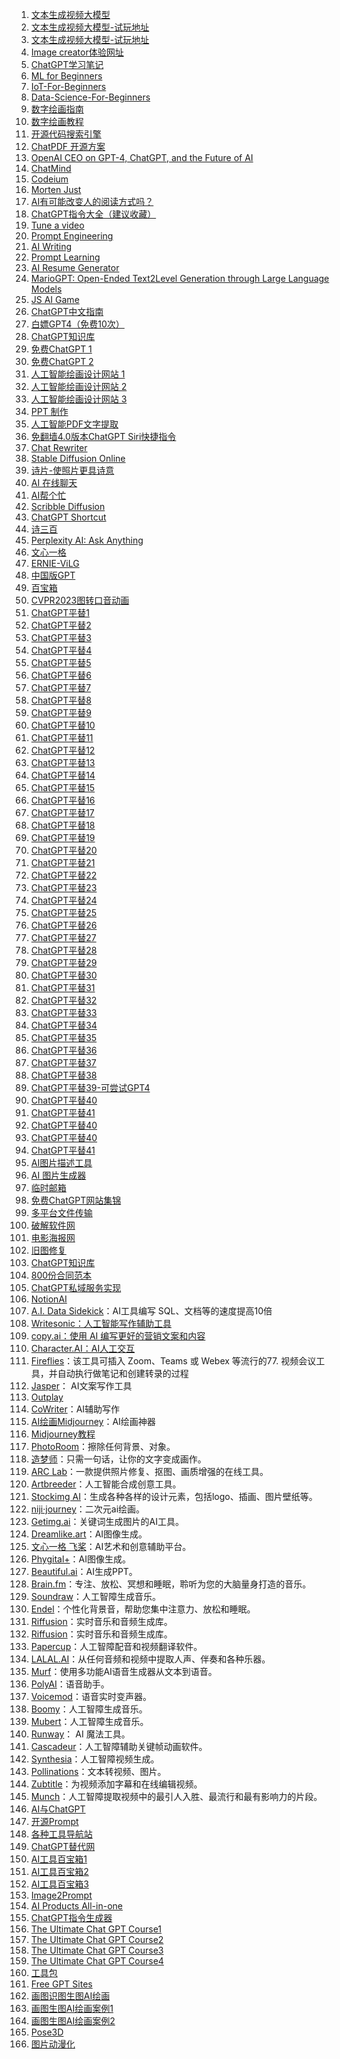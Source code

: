 1. [文本生成视频大模型](https://modelscope.cn/models/damo/text-to-video-synthesis/summar) 
2. [文本生成视频大模型-试玩地址](https://huggingface.co/spaces/damo-vilab/modelscope-text-to-video-synthesis)
3. [文本生成视频大模型-试玩地址](https://modelscope.cn/studios/damo/text-to-video-synthesis/summary)
4. [Image creator体验网址](https://cn.bing.com/images/create)
5. [ChatGPT学习笔记](https://wqw547243068.github.io/chatgpt)
6. [ML for Beginners](https://github.com/microsoft/ML-For-Beginners)
7. [IoT-For-Beginners](https://github.com/microsoft/IoT-For-Beginners)
8. [Data-Science-For-Beginners](https://github.com/microsoft/Data-Science-For-Beginners)
9. [数字绘画指南](https://qiufeng.notion.site/qiufeng/06fab45ec290447ba41c3fd0f6e78fac)
10. [数字绘画教程](https://bw54wz1lzj.feishu.cn/wiki/wikcnv2WQe8zyammt5Bg7dTii0f)
11. [开源代码搜索引擎](https://github.com/BloopAI/bloop)
12. [ChatPDF 开源方案](https://github.com/mayooear/gpt4-pdf-chatbot-langchain)
13. [OpenAI CEO on GPT-4, ChatGPT, and the Future of AI](https://www.youtube.com/watch?v=L_Guz73e6fw)
14. [ChatMind](https://www.chatmind.tech)
15. [Codeium](https://codeium.com/playground)
16. [Morten Just](https://twitter.com/mortenjust)
17. [AI有可能改变人的阅读方式吗？](https://learningprompt.wiki)
18. [ChatGPT指令大全（建议收藏）](https://zhuanlan.zhihu.com/p/613410051)
19. [Tune a video](https://github.com/showlab/Tune-A-Video)
20. [Prompt Engineering](https://promptvine.com/prompts/chatgpt)
21. [AI Writing](https://researchai.co/)
22. [Prompt Learning](https://github.com/prompt-engineering/chat-flow)
23. [AI Resume Generator](https://enhancv.com/)
24. [MarioGPT: Open-Ended Text2Level Generation through Large Language Models](https://arxiv.org/abs/2302.05981)
25. [JS AI Game](https://github.com/manekinekko/minecraft-openai)
26. [ChatGPT中文指南](https://github.com/AlexanderInUM/awesome-chatgpt-zh)
27. [白嫖GPT4（免费10次）](https://builtbyjesse.com/lab)
28. [ChatGPT知识库](https://chatgpt.moyucm.xyz)
29. [免费ChatGPT 1](https://talk.xiu.ee)
30. [免费ChatGPT 2](https://ai.bo-e.com)
31. [人工智能绘画设计网站 1](https://rightbrain.art)
31. [人工智能绘画设计网站 2](https://pickapic.io)
31. [人工智能绘画设计网站 3](https://www.bing.com/create)
32. [PPT 制作](https://www.beautiful.ai)
33. [人工智能PDF文字提取](https://pdflux.com/invitation/hBtLdJ)
34. [免翻墙4.0版本ChatGPT Siri快捷指令](https://www.icloud.com/shortcuts/771d4146bdd040d78231686431c9b06e)
35. [Chat Rewriter](https://huggingface.co/spaces/ShiwenNi/ChatReviewer)
36. [Stable Diffusion Online](https://stablediffusionweb.com/#demo)
37. [诗片-使照片更具诗意](https://shipian.danieljia.work)
38. [AI 在线聊天](https://chilloutai.com)
39. [AI帮个忙](https://ai-toolbox.codefuture.top)
40. [Scribble Diffusion](https://scribblediffusion.com)
41. [ChatGPT Shortcut](https://newzone.top/chatgpt/cn)
42. [诗三百](https://www.aichpoem.net)
43. [Perplexity AI: Ask Anything](https://www.perplexity.ai)
44. [文心一格](https://yige.baidu.com)
45. [ERNIE-ViLG](https://huggingface.co/spaces/PaddlePaddle/ERNIE-ViLG)
46. [中国版GPT](https://chat35.com/chat)
47. [百宝箱](http://www.yhjbox.com/7839.html)
48. [CVPR2023图转口音动画](https://sadtalker.github.io)
49. [ChatGPT平替1](https://fastgpt.app)
50. [ChatGPT平替2](https://www.chatbgpt.com/#/home/chat)
51. [ChatGPT平替3](https://gpt.pxj123.top/#/home/chat)
52. [ChatGPT平替4](http://by-gpt.xyz)
53. [ChatGPT平替5](https://ai.qingdh.cn)
54. [ChatGPT平替6](https://chat.aistar.cool)
55. [ChatGPT平替7](https://poe.com/)
56. [ChatGPT平替8](https://chat.binjie.site:7777/)
57. [ChatGPT平替9](http://ai.usesless.com/)
58. [ChatGPT平替10](https://wen.geekr.dev)
59. [ChatGPT平替11](https://free.anzz.top/)
60. [ChatGPT平替12](https://www.aiai.zone)
61. [ChatGPT平替13](https://chat.aidutu.cn/)
62. [ChatGPT平替14](https://chat8.xeasy.me)
63. [ChatGPT平替15](https://chat.wobcw.com/)
64. [ChatGPT平替16](https://ai.ls/)
65. [ChatGPT平替17](https://desk.im/)
66. [ChatGPT平替18](https://freegpt.one/)
67. [ChatGPT平替19](https://aka.mydog.buzz)
68. [ChatGPT平替20](https://greengpt.app/)
69. [ChatGPT平替21](https://chat.extkj.cn/)
70. [ChatGPT平替22](https://xc.com/)
71. [ChatGPT平替23](https://chat1.wuguokai.top/s/chatgpt)
72. [ChatGPT平替24](https://gpt.getshare.net/)
73. [ChatGPT平替25](https://openprompt.co/ChatGPT)
74. [ChatGPT平替26](https://www.ftcl.store/)
75. [ChatGPT平替27](https://www.teach-anything.com/)
76. [ChatGPT平替28](https://ai.ci)
77. [ChatGPT平替29](http://ai.jjzn.top/)
78. [ChatGPT平替30](https://94gpt.com/)
79. [ChatGPT平替31](https://chat5.xeasy.me/)
80. [ChatGPT平替32](https://beta.character.ai/)
81. [ChatGPT平替33](http://chat.forwardminded.xyz/#/)
82. [ChatGPT平替34](https://chat.wuguokai.cn/s/chatgpt)
83. [ChatGPT平替35](http://175.178.88.119/)
84. [ChatGPT平替36](https://cool-js.com/ai/chat/index.html)
85. [ChatGPT平替37](https://chat.yqcloud.top/#/chat/1680495460280)
86. [ChatGPT平替38](https://trychatgp.com/)
87. [ChatGPT平替39-可尝试GPT4](http://www.tdchat.vip/)
88. [ChatGPT平替40](https://want.chat/chat)
89. [ChatGPT平替41](https://chatgpt123.fyi/)
90. [ChatGPT平替40](https://freegpt.one/)
91. [ChatGPT平替40](https://chatgpt.ddiu.me/)
92. [ChatGPT平替41](https://chat.51buygpt.com/) 
93. [AI图片描述工具](https://replicate.com/pharmapsychotic/clip-interrogator)
94. [AI 图片生成器](https://www.catbird.ai/)
95. [临时邮箱](https://temp-mail.org/zh/)
96. [免费ChatGPT网站集锦](https://github.com/xx025/carrot)
97. [多平台文件传输](https://snapdrop.net/)
98. [破解软件网](https://alternativeto.net/)
99. [电影海报网](http://www.impawards.com/)
100. [旧图修复](https://www.restorephotos.io/)
101. [ChatGPT知识库](https://chatgpt.moyucm.xyz/)
102. [800份合同范本](http://sj.ysupan.com/hetong6666#)
103. [ChatGPT私域服务实现](https://mp.weixin.qq.com/s/naiVMuXHAScRb_jSEJN3zg)
104. [NotionAI](https://www.notion.so/product/ai)
105. [A.I. Data Sidekick](https://www.airops.com)：AI工具编写 SQL、文档等的速度提高10倍
106. [Writesonic：人工智能写作辅助工具](https://writesonic.com)
107. [copy.ai：使用 AI 编写更好的营销文案和内容](https://www.copy.ai)
108. [Character.AI：AI人工交互](https://beta.character.ai)
109. [Fireflies](https://fireflies.ai)：该工具可插入 Zoom、Teams 或 Webex 等流行的77. 视频会议工具，并自动执行做笔记和创建转录的过程
110. [Jasper](https://www.jasper.ai)： AI文案写作工具
111. [Outplay](https://outplayhq.com)
112. [CoWriter](https://cowriter.org/login)：AI辅助写作
113. [AI绘画Midjourney](https://www.midjourney.com)：AI绘画神器
114. [Midjourney教程](https://www.uisdc.com/midjourney)
115. [PhotoRoom](https://www.photoroom.com/)：擦除任何背景、对象。 
116. [造梦师](https://printidea.art/)：只需一句话，让你的文字变成画作。 
117. [ARC Lab](https://arc.tencent.com/zh/ai-demos/faceRestoration)：一款提供照片修复、抠图、画质增强的在线工具。 
118. [Artbreeder](https://www.artbreeder.com/)：人工智能合成创意工具。 
119. [Stockimg AI](https://stockimg.ai/)：生成各种各样的设计元素，包括logo、插画、图片壁纸等。 
120. [niji·journey](https://nijijourney.com/zh/)：二次元ai绘画。 
121. [Getimg.ai](https://getimg.ai/)：关键词生成图片的AI工具。 
122. [Dreamlike.art](https://dreamlike.art/)：AI图像生成。 
123. [文心一格 飞桨](https://yige.baidu.com/)：AI艺术和创意辅助平台。 
124. [Phygital+](https://phygital.plus/)：AI图像生成。 
125. [Beautiful.ai](https://www.beautiful.ai/)：AI生成PPT。 
126. [Brain.fm](https://www.brain.fm/)：专注、放松、冥想和睡眠，聆听为您的大脑量身打造的音乐。 
127. [Soundraw](https://soundraw.io/)：人工智障生成音乐。 
128. [Endel](https://endel.io/)：个性化背景音，帮助您集中注意力、放松和睡眠。 
129. [Riffusion](https://www.riffusion.com/)：实时音乐和音频生成库。 
130. [Riffusion](https://github.com/riffusion/riffusion)：实时音乐和音频生成库。 
131. [Papercup](https://www.papercup.com/)：人工智障配音和视频翻译软件。 
132. [LALAL.AI](https://www.lalal.ai/)：从任何音频和视频中提取人声、伴奏和各种乐器。 
133. [Murf](https://murf.ai/)：使用多功能AI语音生成器从文本到语音。 
134. [PolyAI](https://poly.ai/)：语音助手。 
135. [Voicemod](https://www.voicemod.net/zh/)：语音实时变声器。 
136. [Boomy](https://boomy.com/)：人工智障生成音乐。 
137. [Mubert](https://mubert.com/)：人工智障生成音乐。 
138. [Runway](https://runwayml.com/)： AI 魔法工具。 
139. [Cascadeur](https://cascadeur.com/)：人工智障辅助关键帧动画软件。 
140. [Synthesia](https://www.synthesia.io/)：人工智障视频生成。 
141. [Pollinations](https://pollinations.ai/)：文本转视频、图片。 
142. [Zubtitle](https://zubtitle.com/)：为视频添加字幕和在线编辑视频。 
143. [Munch](https://www.getmunch.io/)：人工智障提取视频中的最引人入胜、最流行和最有影响力的片段。
144. [AI与ChatGPT](https://zl49so8lbq.feishu.cn/wiki/wikcnu3kSXr75E50w8PFefhJMYf)
145. [开源Prompt](https://openprompt.co)
146. [各种工具导航站](https://imtoken.xyz/)
147. [ChatGPT替代网](https://github.com/xx025/carrot)
148. [AI工具百宝箱1](https://www.explainthis.io/zh-hans/ai-toolkit)
149. [AI工具百宝箱2](https://www.explainthis.io/zh-hans/tools)
150. [AI工具百宝箱3](https://aitxt.io/)
151. [Image2Prompt](https://imagetoprompt.com/)
152. [AI Products All-in-one](https://github.com/TheExplainthis/AI-Products-All-In-One)
153. [ChatGPT指令生成器](http://www.atoolbox.net/Tool.php?Id=1100)
154. [The Ultimate Chat GPT Course1](https://tested-salto-cab.notion.site/The-Ultimate-Chat-GPT-Course-69ed24a317a942d288e740419b1ad6f6)
155. [The Ultimate Chat GPT Course2](https://www.notion.so/The-Ultimate-Chat-GPT-Course-528fa841d1a645da82c7b459eb9ef4a4)
156. [The Ultimate Chat GPT Course3](https://www.notion.so/528fa841d1a645da82c7b459eb9ef4a4?v=93ade8b781224101a11c51e7d8f37a85)
157. [The Ultimate Chat GPT Course4](https://doc.clickup.com/37456139/d/h/13q28b-204/5a46c0ced275cf7)
158. [工具包](http://www.atoolbox.net/)
159. [Free GPT Sites](https://github.com/xx025/carrot)
160. [画图识图生图AI绘画](https://scribblediffusion.com/)
161. [画图生图AI绘画案例1](https://scribblediffusion.com/scribbles/chzs6pprundwpkpkcsq5vbarci)
162. [画图生图AI绘画案例2](https://scribblediffusion.com/scribbles/anpq5wnbnrgm3har6acorvwrv4)
163. [Pose3D](https://www.posemaniacs.com)
164. [图片动漫化](https://animegan.js.org/)
